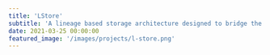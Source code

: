 ```yaml
---
title: 'LStore'
subtitle: 'A lineage based storage architecture designed to bridge the gap between OLAP and OLTP workloads'
date: 2021-03-25 00:00:00
featured_image: '/images/projects/l-store.png'
---
```


<!-- <div class="gallery" data-columns="2">
    <img src="/images/projects/girls-team.jpg">
    <img src="/images/projects/team.jpg">
    <img src="/images/haley/haley-team.jpg">
    <img src="/images/projects/winning.jpg">
</div> -->

